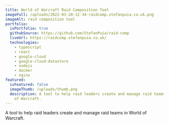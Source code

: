 ```yaml
---
title: World of Warcraft Raid Composition Tool
imageFull: /uploads/2022-03-20-12-34-raidcomp.stefanpuia.co.uk.png
imageAlt: raid composition tool
portfolio:
  isPortfolio: true
  githubSource: https://github.com/StefanPuia/raid-comp
  liveUrl: https://raidcomp.stefanpuia.co.uk/
  technologies:
    - typescript
    - react
    - google-cloud
    - google-cloud-datastore
    - nodejs
    - docker
    - nginx
featured:
  isFeatured: false
  imageThumb: /uploads/thumb.png
  description: A tool to help raid leaders create and manage raid teams in World
    of Warcraft.
---
```


A tool to help raid leaders create and manage raid teams in World of Warcraft.

